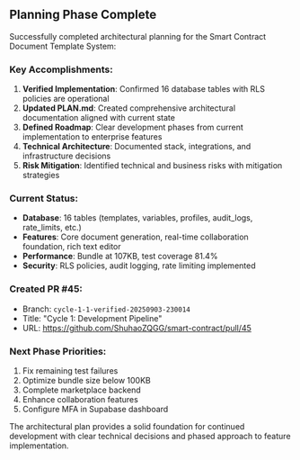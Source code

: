 ## Planning Phase Complete

Successfully completed architectural planning for the Smart Contract Document Template System:

### Key Accomplishments:
1. **Verified Implementation**: Confirmed 16 database tables with RLS policies are operational
2. **Updated PLAN.md**: Created comprehensive architectural documentation aligned with current state
3. **Defined Roadmap**: Clear development phases from current implementation to enterprise features
4. **Technical Architecture**: Documented stack, integrations, and infrastructure decisions
5. **Risk Mitigation**: Identified technical and business risks with mitigation strategies

### Current Status:
- **Database**: 16 tables (templates, variables, profiles, audit_logs, rate_limits, etc.)
- **Features**: Core document generation, real-time collaboration foundation, rich text editor
- **Performance**: Bundle at 107KB, test coverage 81.4%
- **Security**: RLS policies, audit logging, rate limiting implemented

### Created PR #45:
- Branch: `cycle-1-1-verified-20250903-230014`
- Title: "Cycle 1: Development Pipeline"
- URL: https://github.com/ShuhaoZQGG/smart-contract/pull/45

### Next Phase Priorities:
1. Fix remaining test failures
2. Optimize bundle size below 100KB
3. Complete marketplace backend
4. Enhance collaboration features
5. Configure MFA in Supabase dashboard

The architectural plan provides a solid foundation for continued development with clear technical decisions and phased approach to feature implementation.
